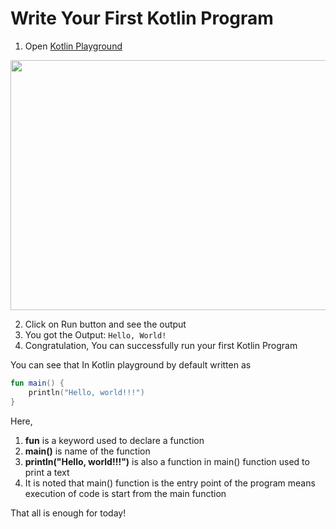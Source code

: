 # Write Your First Kotlin Program
1. Open [Kotlin Playground](https://play.kotlinlang.org/)

<img src="https://developer.android.com/static/codelabs/basic-android-kotlin-compose-first-program/img/7844a522159be53c_856.png" width="600" height="400">


2. Click on Run button and see the output
3. You got the Output: `Hello, World!`
4. Congratulation, You can successfully run your first Kotlin Program 

You can see that In Kotlin playground by default written as
```kotlin
fun main() {
    println("Hello, world!!!")
}
```
Here,
1. **fun** is a keyword used to declare a function 
2. **main()** is name of the function
3. **println("Hello, world!!!")** is also a function in main() function used to print a text
4. It is noted that main() function is the entry point of the program means execution of code is start from the main function

That all is enough for today!






